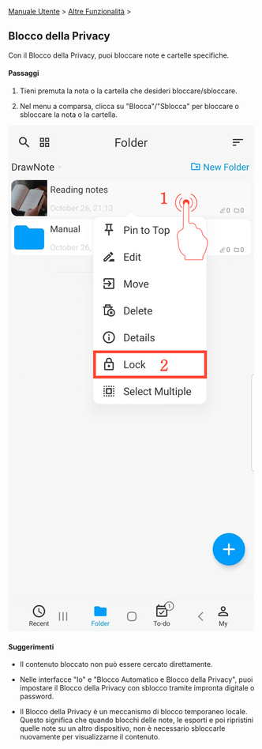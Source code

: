 [Manuale Utente](/dragonnest/drawnote/manual/it) > [Altre Funzionalità](/dragonnest/drawnote/manual/it/more) >

Blocco della Privacy
---
Con il Blocco della Privacy, puoi bloccare note e cartelle specifiche.

#### Passaggi

1. Tieni premuta la nota o la cartella che desideri bloccare/sbloccare.

2. Nel menu a comparsa, clicca su "Blocca"/"Sblocca" per bloccare o sbloccare la nota o la cartella.

![Blocco della Privacy](imgs/privacy_lock1.png)

#### Suggerimenti
- Il contenuto bloccato non può essere cercato direttamente.

- Nelle interfacce "Io" e "Blocco Automatico e Blocco della Privacy", puoi impostare il Blocco della Privacy con sblocco tramite impronta digitale o password.

- Il Blocco della Privacy è un meccanismo di blocco temporaneo locale. Questo significa che quando blocchi delle note, le esporti e poi ripristini quelle note su un altro dispositivo, non è necessario sbloccarle nuovamente per visualizzarne il contenuto.